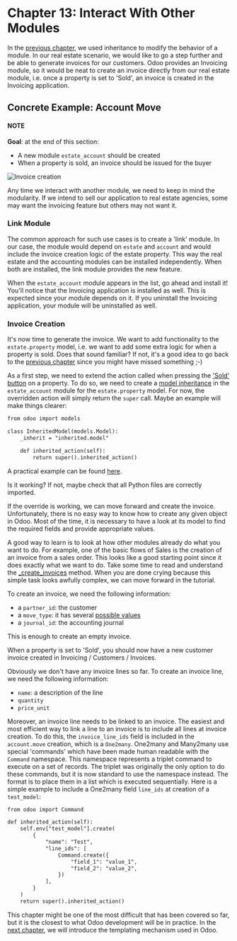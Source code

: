 # Chapter 13: Interact With Other Modules

In the [previous chapter](12_inheritance.md), we used inheritance to
modify the behavior of a module. In our real estate scenario, we would like to go a step further
and be able to generate invoices for our customers. Odoo provides an Invoicing module, so it
would be neat to create an invoice directly from our real estate module, i.e. once a property
is set to 'Sold', an invoice is created in the Invoicing application.

## Concrete Example: Account Move

#### NOTE
**Goal**: at the end of this section:

- A new module `estate_account` should be created
- When a property is sold, an invoice should be issued for the buyer

![Invoice creation](developer/tutorials/server_framework_101/13_other_module/create_inv.gif)

Any time we interact with another module, we need to keep in mind the modularity. If we intend
to sell our application to real estate agencies, some may want the invoicing feature but
others may not want it.

### Link Module

The common approach for such use cases is to create a 'link' module. In our case, the module
would depend on `estate` and `account` and would include the invoice creation logic
of the estate property. This way the real estate and the accounting modules can be installed
independently. When both are installed, the link module provides the new feature.

When the `estate_account` module appears in the list, go ahead and install it! You'll notice that
the Invoicing application is installed as well. This is expected since your module depends on it.
If you uninstall the Invoicing application, your module will be uninstalled as well.

<a id="tutorials-server-framework-101-13-other-module-create"></a>

### Invoice Creation

It's now time to generate the invoice. We want to add functionality to the
`estate.property` model, i.e. we want to add some extra logic for when a property is sold.
Does that sound familiar? If not, it's a good idea to go back to the
[previous chapter](12_inheritance.md) since you might have missed
something ;-)

As a first step, we need to extend the action called when pressing the
['Sold' button](09_actions.md) on a property. To do so, we need to
create a [model inheritance](12_inheritance.md) in the `estate_account`
module for the `estate.property` model. For now, the overridden action will simply return the
`super` call. Maybe an example will make things clearer:

```default
from odoo import models

class InheritedModel(models.Model):
    _inherit = "inherited.model"

    def inherited_action(self):
        return super().inherited_action()
```

A practical example can be found
[here](https://github.com/odoo/odoo/blob/f1f48cdaab3dd7847e8546ad9887f24a9e2ed4c1/addons/event_sale/models/account_move.py#L7-L16).

Is it working? If not, maybe check that all Python files are correctly imported.

If the override is working, we can move forward and create the invoice. Unfortunately, there
is no easy way to know how to create any given object in Odoo. Most of the time, it is necessary
to have a look at its model to find the required fields and provide appropriate values.

A good way to learn is to look at how other modules already do what you want to do. For example, one of
the basic flows of Sales is the creation of an invoice from a sales order. This looks like a good
starting point since it does exactly what we want to do. Take some time to read and understand the
[\_create_invoices](https://github.com/odoo/odoo/blob/f1f48cdaab3dd7847e8546ad9887f24a9e2ed4c1/addons/sale/models/sale.py#L610-L717)
method. When you are done crying because this simple task looks awfully complex, we can move
forward in the tutorial.

To create an invoice, we need the following information:

- a `partner_id`: the customer
- a `move_type`: it has several [possible values](https://github.com/odoo/odoo/blob/f1f48cdaab3dd7847e8546ad9887f24a9e2ed4c1/addons/account/models/account_move.py#L138-L147)
- a `journal_id`: the accounting journal

This is enough to create an empty invoice.

When a property is set to 'Sold', you should now have a new customer invoice created in
Invoicing / Customers / Invoices.

Obviously we don't have any invoice lines so far. To create an invoice line, we need the following
information:

- `name`: a description of the line
- `quantity`
- `price_unit`

Moreover, an invoice line needs to be linked to an invoice. The easiest and most efficient way
to link a line to an invoice is to include all lines at invoice creation. To do this, the
`invoice_line_ids` field is included in the `account.move` creation, which is a
`One2many`. One2many and Many2many use special 'commands' which have been
made human readable with the `Command` namespace. This namespace represents
a triplet command to execute on a set of records. The triplet was originally the only option to
do these commands, but it is now standard to use the namespace instead. The format is to place
them in a list which is executed sequentially. Here is a simple example to include a One2many
field `line_ids` at creation of a `test_model`:

```default
from odoo import Command

def inherited_action(self):
    self.env["test_model"].create(
        {
            "name": "Test",
            "line_ids": [
                Command.create({
                    "field_1": "value_1",
                    "field_2": "value_2",
                })
            ],
        }
    )
    return super().inherited_action()
```

This chapter might be one of the most difficult that has been covered so far, but it is the closest
to what Odoo development will be in practice. In the [next chapter](14_qwebintro.md), we will introduce the templating mechanism used in Odoo.

